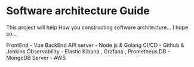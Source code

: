 # Software architecture Guide

This project will help How you constructing software architecture...
I hope so...


FrontEnd - Vue
BackEnd API server - Node js & Golang
CI/CD - Github & Jenkins
Observability - Elastic Kibana , Grafana , Prometheus
DB - MongoDB
Server - AWS 
